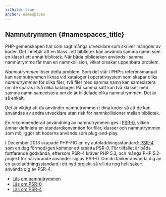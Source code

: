 ```yaml
---
isChild: true
anchor: namespaces
---
```


## Namnutrymmen {#namespaces_title}

PHP-gemenskapen har som sagt många utvecklare som skriver mängder av koder. Det innebär att en klass 
i ett bibliotek kan använda samma namn som en klass i ett annat bibliotek. När båda biblioteken används 
i samma namnutrymme får man en namnkollision, vilket orsakar uppenbara problem.

_Namnutrymmen_ löser detta problem. Som det står i PHP:s referensmanual kan namnutrymmen liknas vid 
kataloger i operativsystem som skapar olika _namnutrymmen_ för olika filer; två filer med samma namn 
kan samexistera om de sparas i två olika kataloger. På samma sätt kan två klasser med samma namn samexistera 
om de är tilldelade olika namnutrymmen. Det är så enkelt.

Det är viktigt att du använder namnutrymmen i dina koder så att de kan användas av andra utvecklare utan 
risk för namnkollisioner mellan bibliotek.

En rekommenderad användning av namnutrymmen ges i [PSR-0][psr0], vilken ämnar definiera en standardkonvention 
för filer, klasser och namnutrymmen som möjliggör att koderna används som plug-and-play.

I December 2013 skapade PHP-FIG en ny autoladdningsstandard: [PSR-4][psr4], som en dag 
förmodligen kommer att ersätta PSR-0. För tillfället är båda fortfarande godkända, eftersom PSR-4 
kräver PHP 5.3, och många PHP 5.2-projekt för närvarande använder sig av PSR-0. Om du tänker använda 
dig av en autoladdningsstandard i ett nytt projekt så vill du nog helt säkert använda dig av PSR-4.

* [Läs om namnutrymmen][namespaces]
* [Läs om PSR-0][psr0]
* [Läs om PSR-4][psr4]

[namespaces]: http://php.net/manual/en/language.namespaces.php
[psr0]: https://github.com/php-fig/fig-standards/blob/master/accepted/PSR-0.md
[psr4]: https://github.com/php-fig/fig-standards/blob/master/accepted/PSR-4-autoloader.md